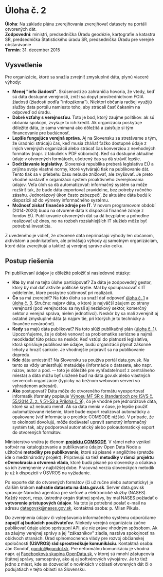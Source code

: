 # Úloha č. 2

**Úloha**: Na základe plánu zverejňovania zverejňovať datasety na portáli otvorených dát.
<br>
**Zodpovední**: ministri, predsedníčka Úradu geodézie, kartografie a katastra SR, predsedníčka Štatistického úradu SR, predsedníčka Úradu pre verejné obstarávanie
<br>
**Termín**: 31. december 2015

## Vysvetlenie

Pre organizácie, ktoré sa snažia zvrejniť zmysluplné dáta, plynú viaceré výhody:

- **Menej "info žiadostí"**. Skúsenosti zo zahraničia hovoria, že vtedy, keď sú dáta dostupné verejnosti, zníži sa dopyt prostredníctvom FOIA žiadostí (žiadostí podľa "infozákona"). Niektorí občania radšej využijú služby data portálu namiesto toho, aby strácali časť čakaním na odpoveď od úradu.
- **Dobré vzťahy s verejnosťou**. Toto je bod, ktorý zaujme politikov: ak sú občania spokojní, zvyšuje to ich kredit. Ak organizácia poskytuje dôležité dáta, je sama vnímaná ako dôležitá a zaisťuje si tým financovanie pre budúcnosť.
- **Lepšie fungujúca verejná správa**. Aj na Slovensku sa stretávame s tým, že úradníci strácajú čas, keď musia zháňať ťažko dostupné údaje z iných verejných organizácií alebo strácať čas konverziou z nevhodných formátov (napr. z tabuliek v PDF súboroch). Keď sú dostupné aktuálne údaje v otvorených formátoch, ušetrený čas sa dá stráviť lepšie.
- **Dodržiavanie legislatívy**. Slovenská republika preberá legislatívu EÚ a prijíma svoje vlastné normy, ktoré vytvárajú tlak na publikovanie dát. Tento tlak sa v priebehu času nebude znižovať, ale zvyšovať. Je preto vhodné nastaviť v organizácii systém proaktívneho zverejňovania údajov. Veľa úloh sa dá automatizovať: informačný systém sa môže rozšíriť tak, že bude dáta exportovať pravidelne, bez potreby ručného zásahu. Jednorázový úkon často zabezpečí, že aktuálne dáta budú k dispozícii až do výmeny informačného systému.
- **Možnosť získať finančné zdroje pre IT**. V novom programovom období (2014-2020) budú na otvorené dáta k dispozícii finančné zdroje z fondov EÚ. Publikovanie otvorených dát sa dá bezplatne a pohodlne realizovať už dnes, no na rozbeh rozsiahlejších IT služieb môže byť potrebná investícia.

Z uvedeného je vidieť, že otvorené dáta neprinášajú výhody len občanom, aktivistom a podnikateľom, ale prinášajú výhody aj samotným organizáciám, ktoré dáta zverejňujú a taktiež aj verejnej správe ako celku.

## Postup riešenia

Pri publikovaní údajov je dôležité položiť si nasledovné otázky:

- **Kto** by mal na tejto úlohe participovať? Za dáta je zodpovedný gestor, ktorý by mal dať aktivite politické krytie. Mal by spolupracovať s IT oddelením, ktoré poskytne súčinnosť pri realizácii.
- **Čo** sa má zverejniť? Na túto úlohu sa snaží dať odpoveď [úloha č. 1](../uloha-01) a [úloha č. 3](../uloha-03). Stručne: najprv dáta, o ktoré je najväčší záujem zo strany verejnosti (pod verejnosťou sa myslí aj neziskový sektor, komerčný sektor a verejná správa, nielen jednotlivci). Neskôr by sa mali zverejniť aj ostatné zmysluplné dáta (a najprv tie, pri ktorých je to technicky a finančne nenáročné).
- **Kedy** sa majú dáta publikovať? Na toto slúži publikačný plán ([úloha č. 1](../uloha-01)). Upozorňujeme, že je dobré venovať sa problematike seriózne a najmä neodkladať túto prácu na neskôr. Keď vstúpi do platnosti legislatíva, ktorá sprísňuje publikovanie údajov, budú organizácii plynúť zákonné lehoty a hroziť sankcie. Je vhodnejšie pripraviť sa na publikovanie dopredu.
- **Kde** dáta umiestniť? Na Slovensku sa používa portál [data.gov.sk](http://data.gov.sk/). Na tento sa vždy umiestňujú metaúdaje (informácie o datasete, ako napr. názov, autor a pod. -- toto je dôležité pre vyhľadateľnosť z centrálneho miesta) a dáta môžu byť uložené buď na data.gov.sk alebo vlastných serveroch organizácie (typicky na bežnom webovom serveri vo vyhradenom adresári).
- **Ako** postupovať? Dáta môže do otvoreného formátu vyexportovať informatik (formáty popisuje [Výnosu MF SR o štandardoch pre ISVS č. 55/2014 Z. z. § 51-53 a Príloha č. 9](http://www.zakonypreludi.sk/zz/2014-55#p51)), čo je vhodné pre jednorázové dáta, ktoré sa už nebudú meniť. Ak sa dáta menia v čase, je lepšie použiť automatizované riešenie, ktoré bude export realizovať automaticky a opakovane (viď informácia o projekte COMSODE nižšie). V prípade, že to okolnosti dovoľujú, môže dodávateľ upraviť samotný informačný systém tak, aby podporoval automatický alebo poloautomatický export do otvorených formátov.

Ministerstvo vnútra je členom [**projektu COMSODE**](http://www.comsode.eu/). V rámci neho vznikol softvér na katalogizovanie a publikovanie údajov Open Data Node a užitočné **metodiky pre publikovanie**, ktoré sú písané v angličtine (pretože ide o medzinárodný projekt). Pripravujú sa tiež **metodiky v rámci projektu eDemokracia a otvorená vláda**, ktoré budú písané po slovensky a očakáva sa ich zverejnenie v najbližšej dobe. Pracovná verzia slovenských metodík je už k dispozícii v ÚSVROS na vyžiadanie.

Po exporte dát do otvorených formátov (či už ručne alebo automaticky) je ďalším krokom **nahratie datasetu na data.gov.sk**. Server data.gov.sk spravuje Národná agentúra pre sieťové a elektronické služby (NASES). Každý rezort, resp. ústredný orgán štátnej správy, by mal NASES požiadať o **vytvorenie prístupových údajov**. Na toto je potrebné poslať e-mail na adresu [datagovsk@nases.gov.sk](mailto:datagovsk@nases.gov.sk), kontaktná osoba: p. Milan Pikula.

Do zverejnenia údajov či vylepšovania informačného systému odporúčame **zapojiť aj budúcich používateľov**. Niekedy verejná organizácia začne publikovať údaje alebo sprístupní API, ale nie práve vhodným spôsobom. Ak sa záujmy verejnej správy a jej "zákazníkov" zladia, nastáva spokojnosť na obidvoch stranách. Úrad splnomocnenca vlády pre rozvoj občianskej spoločnosti **(ÚSVROS) rád sprostredkuje komunikáciu**. Kontaktná osoba: Ján Gondoľ, [gondol@gondol.sk](mailto:gondol@gondol.sk). Pre neformálnu komunikáciu je vhodná napr. aj [Facebooková skupina OpenData.sk](https://www.facebook.com/groups/180824635305518), v ktorej sú mnohí zástupcovia štátnej správy, samosprávy, ako aj aj softvérových vývojárov. Je to tiež jedno z miest, kde sa dozvedieť o novinkách v oblasti otvorených dát či o podujatiach v tejto oblasti na Slovensku.
